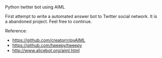 

Python twitter bot using AIML

First attempt to write a automated answer bot to Twitter social network. It is a abandoned project. Feel free to continue. 

Reference: 
* https://github.com/creatorrr/pyAIML
* https://github.com/tweepy/tweepy
* http://www.alicebot.org/aiml.html
